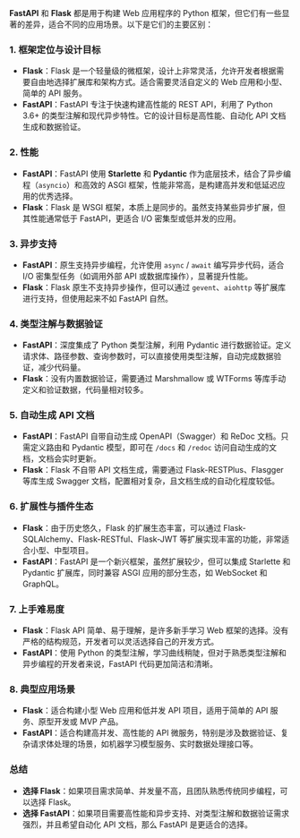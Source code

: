 **FastAPI** 和 **Flask** 都是用于构建 Web 应用程序的 Python 框架，但它们有一些显著的差异，适合不同的应用场景。以下是它们的主要区别：

### 1. **框架定位与设计目标**

- **Flask**：Flask 是一个轻量级的微框架，设计上非常灵活，允许开发者根据需要自由地选择扩展库和架构方式。适合需要灵活自定义的 Web 应用和小型、简单的 API 服务。
- **FastAPI**：FastAPI 专注于快速构建高性能的 REST API，利用了 Python 3.6+ 的类型注解和现代异步特性。它的设计目标是高性能、自动化 API 文档生成和数据验证。

### 2. **性能**

- **FastAPI**：FastAPI 使用 **Starlette** 和 **Pydantic** 作为底层技术，结合了异步编程（`asyncio`）和高效的 ASGI 框架，性能非常高，是构建高并发和低延迟应用的优秀选择。
- **Flask**：Flask 是 WSGI 框架，本质上是同步的。虽然支持某些异步扩展，但其性能通常低于 FastAPI，更适合 I/O 密集型或低并发的应用。

### 3. **异步支持**

- **FastAPI**：原生支持异步编程，允许使用 `async` / `await` 编写异步代码，适合 I/O 密集型任务（如调用外部 API 或数据库操作），显著提升性能。
- **Flask**：Flask 原生不支持异步操作，但可以通过 `gevent`、`aiohttp` 等扩展库进行支持，但使用起来不如 FastAPI 自然。

### 4. **类型注解与数据验证**

- **FastAPI**：深度集成了 Python 类型注解，利用 Pydantic 进行数据验证。定义请求体、路径参数、查询参数时，可以直接使用类型注解，自动完成数据验证，减少代码量。
- **Flask**：没有内置数据验证，需要通过 Marshmallow 或 WTForms 等库手动定义和验证数据，代码量相对较多。

### 5. **自动生成 API 文档**

- **FastAPI**：FastAPI 自带自动生成 OpenAPI（Swagger）和 ReDoc 文档。只需定义路由和 Pydantic 模型，即可在 `/docs` 和 `/redoc` 访问自动生成的文档，文档会实时更新。
- **Flask**：Flask 不自带 API 文档生成，需要通过 Flask-RESTPlus、Flasgger 等库生成 Swagger 文档，配置相对复杂，且文档生成的自动化程度较低。

### 6. **扩展性与插件生态**

- **Flask**：由于历史悠久，Flask 的扩展生态丰富，可以通过 Flask-SQLAlchemy、Flask-RESTful、Flask-JWT 等扩展实现丰富的功能，非常适合小型、中型项目。
- **FastAPI**：FastAPI 是一个新兴框架，虽然扩展较少，但可以集成 Starlette 和 Pydantic 扩展库，同时兼容 ASGI 应用的部分生态，如 WebSocket 和 GraphQL。

### 7. **上手难易度**

- **Flask**：Flask API 简单、易于理解，是许多新手学习 Web 框架的选择。没有严格的结构规范，开发者可以灵活选择自己的开发方式。
- **FastAPI**：使用 Python 的类型注解，学习曲线稍陡，但对于熟悉类型注解和异步编程的开发者来说，FastAPI 代码更加简洁和清晰。

### 8. **典型应用场景**

- **Flask**：适合构建小型 Web 应用和低并发 API 项目，适用于简单的 API 服务、原型开发或 MVP 产品。
- **FastAPI**：适合构建高并发、高性能的 API 微服务，特别是涉及数据验证、复杂请求体处理的场景，如机器学习模型服务、实时数据处理接口等。

### 总结

- **选择 Flask**：如果项目需求简单、并发量不高，且团队熟悉传统同步编程，可以选择 Flask。
- **选择 FastAPI**：如果项目需要高性能和异步支持、对类型注解和数据验证需求强烈，并且希望自动化 API 文档，那么 FastAPI 是更适合的选择。